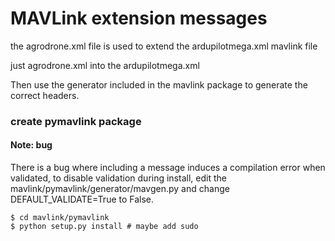 # MAVLink extension messages
the agrodrone.xml file is used to extend the ardupilotmega.xml mavlink file

just <include>agrodrone.xml</include> into the ardupilotmega.xml

Then use the generator included in the mavlink package to generate the correct headers.

### create pymavlink package
#### Note: bug
There is a bug where including a message induces a compilation error when validated, to disable validation during install, edit the mavlink/pymavlink/generator/mavgen.py and change DEFAULT_VALIDATE=True to False.

```
$ cd mavlink/pymavlink
$ python setup.py install # maybe add sudo
```


